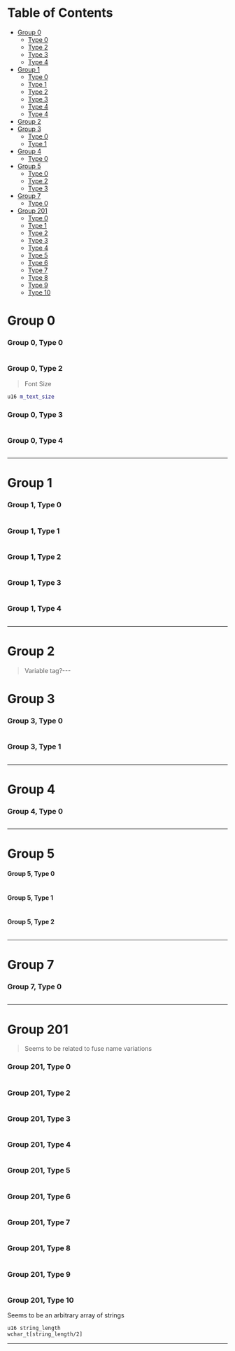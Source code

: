 # Table of Contents

- [Group 0](#group-0)
  - [Type 0](#group-0-type-0)
  - [Type 2](#group-0-type-2)
  - [Type 3](#group-0-type-3)
  - [Type 4](#group-0-type-4)
- [Group 1](#group-1)
  - [Type 0](#group-1-type-0)
  - [Type 1](#group-1-type-1)
  - [Type 2](#group-1-type-2)
  - [Type 3](#group-1-type-3)
  - [Type 4](#group-1-type-4)
  - [Type 4](#group-0-type-4)
- [Group 2](#group-2)
- [Group 3](#group-3)
  - [Type 0](#group-3-type-0)
  - [Type 1](#group-3-type-1)
- [Group 4](#group-4)
  - [Type 0](#group-4-type-0)
- [Group 5](#group-5)
  - [Type 0](#group-5-type-0)
  - [Type 2](#group-5-type-1)
  - [Type 3](#group-5-type-2)
- [Group 7](#group-7)
  - [Type 0](#group-7-type-0)
- [Group 201](#group-201)
  - [Type 0](#group-201-type-0)
  - [Type 1](#group-201-type-1)
  - [Type 2](#group-201-type-2)
  - [Type 3](#group-201-type-3)
  - [Type 4](#group-201-type-4)
  - [Type 5](#group-201-type-5)
  - [Type 6](#group-201-type-6)
  - [Type 7](#group-201-type-7)
  - [Type 8](#group-201-type-8)
  - [Type 9](#group-201-type-9)
  - [Type 10](#group-201-type-10)

# Group 0

### Group 0, Type 0

```
```

### Group 0, Type 2

> Font Size

```cpp
u16 m_text_size
```

### Group 0, Type 3

```
```

### Group 0, Type 4

```
```
---

# Group 1

### Group 1, Type 0

```
```

### Group 1, Type 1

```
```

### Group 1, Type 2

```
```

### Group 1, Type 3

```
```

### Group 1, Type 4

```
```
---

# Group 2
> Variable tag?---

# Group 3

### Group 3, Type 0

```
```

### Group 3, Type 1

```
```
---

# Group 4

### Group 4, Type 0

```
```
---

# Group 5

#### Group 5, Type 0

```
```

#### Group 5, Type 1

```
```

#### Group 5, Type 2

```
```
---

# Group 7

### Group 7, Type 0

```
```
---

# Group 201
> Seems to be related to fuse name variations

### Group 201, Type 0

```
```

### Group 201, Type 2

```
```

### Group 201, Type 3

```
```

### Group 201, Type 4

```
```

### Group 201, Type 5

```
```

### Group 201, Type 6

```
```

### Group 201, Type 7

```
```

### Group 201, Type 8

```
```

### Group 201, Type 9

```
```

### Group 201, Type 10

Seems to be an arbitrary array of strings

```
u16 string_length
wchar_t[string_length/2]
```

---